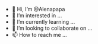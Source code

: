 - 👋 Hi, I’m @Alenapapa
- 👀 I’m interested in ...
- 🌱 I’m currently learning ...
- 💞️ I’m looking to collaborate on ...
- 📫 How to reach me ...

<!---
Alenapapa/Alenapapa is a ✨ special ✨ repository because its `README.md` (this file) appears on your GitHub profile.
You can click the Preview link to take a look at your changes.
--->
